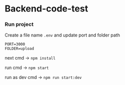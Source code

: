 # Backend-code-test

### Run project

Create a file name `.env` and update port and folder path

```
PORT=3000
FOLDER=upload
```

next cmd -> `npm install`

run cmd -> `npm start`

run as dev cmd -> `npm run start:dev`
